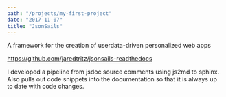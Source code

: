 ```yaml
---
path: "/projects/my-first-project"
date: "2017-11-07"
title: "JsonSails"
---
```


A framework for the creation of userdata-driven personalized web apps

https://github.com/jaredtritz/jsonsails-readthedocs

I developed a pipeline from jsdoc source comments using js2md to sphinx. Also pulls out code snippets into the documentation so that it is always up to date with code changes.
